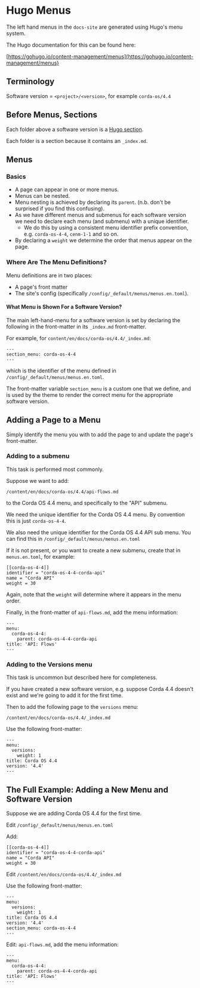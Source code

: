# Hugo Menus

The left hand menus in the `docs-site` are generated using Hugo's menu system.

The Hugo documentation for this can be found here:  

[https://gohugo.io/content-management/menus](https://gohugo.io/content-management/menus)

## Terminology

Software version = `<project>/<version>`, for example `corda-os/4.4`

## Before Menus, Sections

Each folder above a software version is a [Hugo section](https://gohugo.io/content-management/sections/).

Each folder is a section because it contains an `_index.md`.

## Menus 

### Basics

* A page can appear in one or more menus.
* Menus can be nested.
* Menu nesting is achieved by declaring its `parent`. (n.b.   don't be surprised if you find this confusing).
* As we have different menus and submenus for each software version we need to declare each menu (and submenu) with a unique identifier.
    * We do this by using a consistent menu identifier prefix convention, e.g. `corda-os-4-4`, `cenm-1-1` and so on.
* By declaring a `weight` we determine the order that menus appear on the page.

### Where Are The Menu Definitions?

Menu definitions are in two places:

* A page's front matter
* The site's config (specifically `/config/_default/menus/menus.en.toml`).

#### What Menu is Shown For a Software Version?

The main left-hand-menu for a software version is set by declaring the following in the front-matter in its `_index.md` front-matter.

For example, for `content/en/docs/corda-os/4.4/_index.md`:

```
---
section_menu: corda-os-4-4
---
```

which is the identifier of the menu defined in `/config/_default/menus/menus.en.toml`.

The front-matter variable `section_menu` is a custom one that we define, and is used by the theme to render the correct menu for the appropriate software version.

## Adding a Page to a Menu

Simply identify the menu you with to add the page to and update the page's front-matter.

### Adding to a submenu

This task is performed most commonly.

Suppose we want to add:

```
/content/en/docs/corda-os/4.4/api-flows.md
```

to the Corda OS 4.4 menu, and specifically to the "API" submenu.

We need the unique identifier for the Corda OS 4.4 menu.  By convention this is just `corda-os-4-4`.  

We also need the unique identifier for the Corda OS 4.4 API sub menu.  You can find this in `/config/_default/menus/menus.en.toml`

If it is not present, or you want to create a new submenu, create that in `menus.en.toml`, for example:

```
[[corda-os-4-4]]
identifier = "corda-os-4-4-corda-api"
name = "Corda API"
weight = 30
```

Again, note that the `weight` will determine where it appears in the menu order.

Finally, in the front-matter of `api-flows.md`, add the menu information:

```
---
menu:
  corda-os-4-4:
    parent: corda-os-4-4-corda-api
title: 'API: Flows'
---
```

### Adding to the Versions menu

This task is uncommon but described here for completeness.

If you have created a new software version, e.g. suppose Corda 4.4 doesn't exist and we're going to add it for the first time.

Then to add the following page to the `versions` menu:

```
/content/en/docs/corda-os/4.4/_index.md
```

Use the following front-matter:

```
---
menu:
  versions:
    weight: 1
title: Corda OS 4.4
version: '4.4'
---
```

## The Full Example:  Adding a New Menu and Software Version

Suppose we are adding Corda OS 4.4 for the first time.

Edit `/config/_default/menus/menus.en.toml`

Add:

```
[[corda-os-4-4]]
identifier = "corda-os-4-4-corda-api"
name = "Corda API"
weight = 30
```

Edit `/content/en/docs/corda-os/4.4/_index.md`

Use the following front-matter:

```
---
menu:
  versions:
    weight: 1
title: Corda OS 4.4
version: '4.4'
section_menu: corda-os-4-4
---
```

Edit:  `api-flows.md`, add the menu information:

```
---
menu:
  corda-os-4-4:
    parent: corda-os-4-4-corda-api
title: 'API: Flows'
---
```
